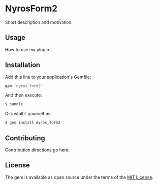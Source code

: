 # NyrosForm2
Short description and motivation.

## Usage
How to use my plugin.

## Installation
Add this line to your application's Gemfile:

```ruby
gem 'nyros_form2'
```

And then execute:
```bash
$ bundle
```

Or install it yourself as:
```bash
$ gem install nyros_form2
```

## Contributing
Contribution directions go here.

## License
The gem is available as open source under the terms of the [MIT License](https://opensource.org/licenses/MIT).
